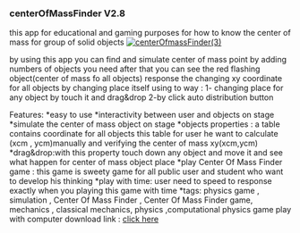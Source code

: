 ### centerOfMassFinder V2.8

this app for educational and gaming purposes for how to know the center of mass for group of solid objects 
[![centerOfmassFinder(3)](https://user-images.githubusercontent.com/78841476/169544771-67e7a589-f198-47f3-8acc-56c7c024778a.png)](https://play.google.com/store/apps/details?id=air.com.mz.atiani.CenterOfMassFinder)

by using this app you can find and simulate center of mass point by adding numbers of objects you need after that you can see the red flashing object(center of mass fo all objects) response the changing xy coordinate for all objects by changing place itself using to way : 1- changing place for any object by touch it and drag&drop
2-by click auto distribution button

Features:
*easy to use
*interactivity between user and objects on stage
*simulate the center of mass object on stage
*objects properties : a table contains coordinate for all objects this table for user he want to calculate (xcm , ycm)manually and verifying the center of mass xy(xcm,ycm)
*drag&drop:with this property touch down any object and move it and see what happen for center of mass object place
*play Center Of Mass Finder game : this game is sweety game for all public user and student who want to develop his thinking
*play with time: user need to speed to response exactly when you playing this game with time
*tags: physics game , simulation , Center Of Mass Finder , Center Of Mass Finder game, mechanics , classical mechanics, physics ,computational physics game
play with computer
download link : [click here](https://play.google.com/store/apps/details?id=air.com.mz.atiani.CenterOfMassFinder)
